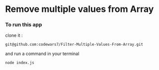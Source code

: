 # Remove multiple values from Array

### To run this app
clone it :
```
git@github.com:codewars7/Filter-Multiple-Values-From-Array.git
```

and run a command in your terminal
```
node index.js
```
